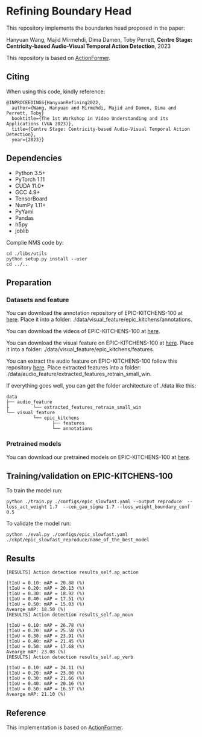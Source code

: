 # Refining Boundary Head

This repository implements the boundaries head proposed in the paper:

Hanyuan Wang, Majid Mirmehdi, Dima Damen, Toby Perrett, **Centre Stage: Centricity-based Audio-Visual Temporal Action Detection**, 2023


This repository is based on [ActionFormer](https://github.com/happyharrycn/actionformer_release).



## Citing

When using this code, kindly reference:

```
@INPROCEEDINGS{HanyuanRefining2022,
  author={Wang, Hanyuan and Mirmehdi, Majid and Damen, Dima and Perrett, Toby}
  booktitle={The 1st Workshop in Video Understanding and its Applications (VUA 2023)},
  title={Centre Stage: Centricity-based Audio-Visual Temporal Action Detection},
  year={2023}}
```

## Dependencies

* Python 3.5+
* PyTorch 1.11
* CUDA 11.0+
* GCC 4.9+
* TensorBoard
* NumPy 1.11+
* PyYaml
* Pandas
* h5py
* joblib

Complie NMS code by: 
```
cd ./libs/utils
python setup.py install --user
cd ../..
```


## Preparation

### Datasets and feature

You can download the annotation repository of EPIC-KITCHENS-100 at [here](https://github.com/epic-kitchens/epic-kitchens-100-annotations). Place it into a folder: ./data/visual_feature/epic_kitchens/annotations.

You can download the videos of EPIC-KITCHENS-100 at [here](https://github.com/epic-kitchens/epic-kitchens-download-scripts).

You can download the visual feature on EPIC-KITCHENS-100 at [here](https://uob-my.sharepoint.com/:u:/g/personal/dm19329_bristol_ac_uk/EeXBKfXuurxNiZ3wazARQQsBD7j76jQMknSTgUTmXFYOog?e=Nt10i2). Place it into a folder: ./data/visual_feature/epic_kitchens/features.

You can extract the audio feature on EPIC-KITCHENS-100 follow this repository [here](https://github.com/ekazakos/auditory-slow-fast). Place extracted features into a folder: ./data/audio_feature/extracted_features_retrain_small_win.

If everything goes well, you can get the folder architecture of ./data like this:

    data 
    ├── audio_feature
    ├         └── extracted_features_retrain_small_win              
    └── visual_feature
              └── epic_kitchens                    
                     ├── features              
                     └── annotations



### Pretrained models

You can download our pretrained models on EPIC-KITCHENS-100 at [here](https://uob-my.sharepoint.com/:u:/g/personal/dm19329_bristol_ac_uk/ETHbaJ3cuHRFv3pzhyZCqZAB35eZN4vnsDWJlY7S_HbCJQ?e=spq8pn).



## Training/validation on EPIC-KITCHENS-100
To train the model run:
```
python ./train.py ./configs/epic_slowfast.yaml --output reproduce  --loss_act_weight 1.7  --cen_gau_sigma 1.7 --loss_weight_boundary_conf 0.5 

```
To validate the model run:
```
python ./eval.py ./configs/epic_slowfast.yaml ./ckpt/epic_slowfast_reproduce/name_of_the_best_model 
```

## Results
```
[RESULTS] Action detection results_self.ap_action

|tIoU = 0.10: mAP = 20.88 (%)
|tIoU = 0.20: mAP = 20.13 (%)
|tIoU = 0.30: mAP = 18.92 (%)
|tIoU = 0.40: mAP = 17.51 (%)
|tIoU = 0.50: mAP = 15.03 (%)
Avearge mAP: 18.50 (%)
[RESULTS] Action detection results_self.ap_noun

|tIoU = 0.10: mAP = 26.78 (%)
|tIoU = 0.20: mAP = 25.58 (%)
|tIoU = 0.30: mAP = 23.91 (%)
|tIoU = 0.40: mAP = 21.45 (%)
|tIoU = 0.50: mAP = 17.68 (%)
Avearge mAP: 23.08 (%)
[RESULTS] Action detection results_self.ap_verb

|tIoU = 0.10: mAP = 24.11 (%)
|tIoU = 0.20: mAP = 23.00 (%)
|tIoU = 0.30: mAP = 21.66 (%)
|tIoU = 0.40: mAP = 20.16 (%)
|tIoU = 0.50: mAP = 16.57 (%)
Avearge mAP: 21.10 (%)
```

## Reference

This implementation is based on [ActionFormer](https://github.com/happyharrycn/actionformer_release).
